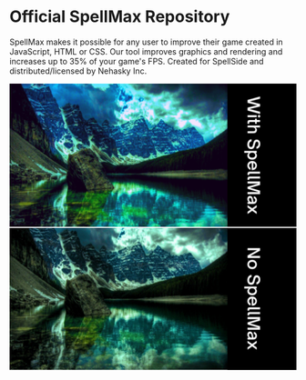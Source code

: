 # Official SpellMax Repository

SpellMax makes it possible for any user to improve their game created in JavaScript, HTML or CSS. Our tool improves graphics and rendering and increases up to 35% of your game's FPS. Created for SpellSide and distributed/licensed by Nehasky Inc.

![alt text](https://github.com/NervousGroove/SpellMax/blob/main/SpellMax.png)
